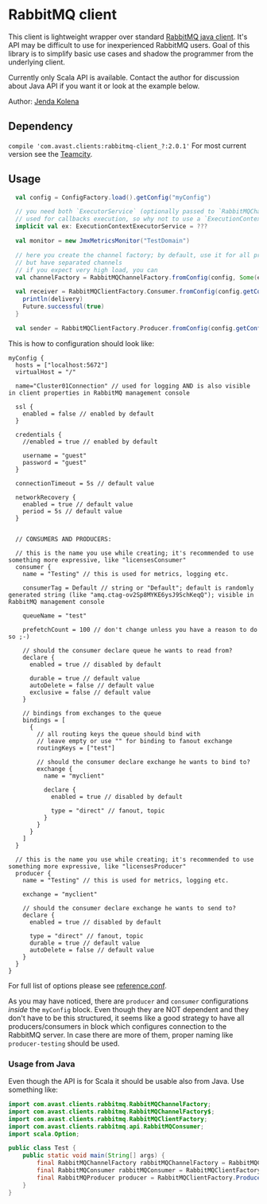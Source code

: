 # RabbitMQ client
This client is lightweight wrapper over standard [RabbitMQ java client](https://www.rabbitmq.com/java-client.html).
It's API may be difficult to use for inexperienced RabbitMQ users. Goal of this library is to simplify basic use cases and shadow the programmer
from the underlying client.

Currently only Scala API is available. Contact the author for discussion about Java API if you want it or look at the example below.

Author: [Jenda Kolena](mailto:kolena@avast.com)

## Dependency
`compile 'com.avast.clients:rabbitmq-client_?:2.0.1'`
For most current version see the [Teamcity](https://teamcity.int.avast.com/viewType.html?buildTypeId=CloudSystems_RabbitMQClient_ReleasePublish).

## Usage
```scala
  val config = ConfigFactory.load().getConfig("myConfig")

  // you need both `ExecutorService` (optionally passed to `RabbitMQChannelFactory`) and `ExecutionContext` (implicitly passed to consumer), both are
  // used for callbacks execution, so why not to use a `ExecutionContextExecutionService`?
  implicit val ex: ExecutionContextExecutorService = ???

  val monitor = new JmxMetricsMonitor("TestDomain")

  // here you create the channel factory; by default, use it for all producers/consumers amongst one RabbitMQ server - they will share a single TCP connection
  // but have separated channels
  // if you expect very high load, you can
  val channelFactory = RabbitMQChannelFactory.fromConfig(config, Some(ex))

  val receiver = RabbitMQClientFactory.Consumer.fromConfig(config.getConfig("consumer"), channelFactory, monitor) { delivery =>
    println(delivery)
    Future.successful(true)
  }

  val sender = RabbitMQClientFactory.Producer.fromConfig(config.getConfig("producer"), channelFactory, monitor)
```

This is how to configuration should look like:
```
myConfig {
  hosts = ["localhost:5672"]
  virtualHost = "/"
  
  name="Cluster01Connection" // used for logging AND is also visible in client properties in RabbitMQ management console

  ssl {
    enabled = false // enabled by default
  }

  credentials {
    //enabled = true // enabled by default

    username = "guest"
    password = "guest"
  }

  connectionTimeout = 5s // default value

  networkRecovery {
    enabled = true // default value
    period = 5s // default value
  }


  // CONSUMERS AND PRODUCERS:

  // this is the name you use while creating; it's recommended to use something more expressive, like "licensesConsumer"
  consumer {
    name = "Testing" // this is used for metrics, logging etc.

    consumerTag = Default // string or "Default"; default is randomly generated string (like "amq.ctag-ov2Sp8MYKE6ysJ9SchKeqQ"); visible in RabbitMQ management console

    queueName = "test"

    prefetchCount = 100 // don't change unless you have a reason to do so ;-)

    // should the consumer declare queue he wants to read from?
    declare {
      enabled = true // disabled by default

      durable = true // default value
      autoDelete = false // default value
      exclusive = false // default value
    }

    // bindings from exchanges to the queue
    bindings = [
      {
        // all routing keys the queue should bind with
        // leave empty or use "" for binding to fanout exchange
        routingKeys = ["test"]

        // should the consumer declare exchange he wants to bind to?
        exchange {
          name = "myclient"

          declare {
            enabled = true // disabled by default

            type = "direct" // fanout, topic
          }
        }
      }
    ]
  }

  // this is the name you use while creating; it's recommended to use something more expressive, like "licensesProducer"
  producer {
    name = "Testing" // this is used for metrics, logging etc.

    exchange = "myclient"

    // should the consumer declare exchange he wants to send to?
    declare {
      enabled = true // disabled by default

      type = "direct" // fanout, topic
      durable = true // default value
      autoDelete = false // default value
    }
  }
}
```
For full list of options please see [reference.conf](src/main/resources/reference.conf).

As you may have noticed, there are `producer` and `consumer` configurations *inside* the `myConfig` block. Even though they are NOT dependent and they don't
have to be this structured, it seems like a good strategy to have all producers/consumers in block which configures connection to the RabbitMQ server. In case
there are more of them, proper naming like `producer-testing` should be used.

### Usage from Java
Even though the API is for Scala it should be usable also from Java. Use something like:
```java
import com.avast.clients.rabbitmq.RabbitMQChannelFactory;
import com.avast.clients.rabbitmq.RabbitMQChannelFactory$;
import com.avast.clients.rabbitmq.RabbitMQClientFactory;
import com.avast.clients.rabbitmq.api.RabbitMQConsumer;
import scala.Option;

public class Test {
    public static void main(String[] args) {
        final RabbitMQChannelFactory rabbitMQChannelFactory = RabbitMQChannelFactory$.MODULE$.fromConfig(config, Option.apply(executor));
        final RabbitMQConsumer rabbitMQConsumer = RabbitMQClientFactory.Consumer.fromConfig(config,rabbitMQChannelFactory,monitor, ...)
        final RabbitMQProducer producer = RabbitMQClientFactory.Producer$.MODULE$.fromConfig(config, rabbitMQChannelFactory, monitor);
    }
}

```
